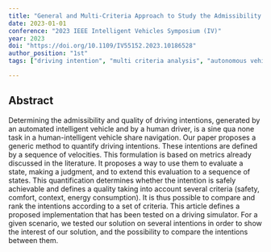 ```yaml
---
title: "General and Multi-Criteria Approach to Study the Admissibility and Quality of a Driving Intention"
date: 2023-01-01
conference: "2023 IEEE Intelligent Vehicles Symposium (IV)"
year: 2023
doi: "https://doi.org/10.1109/IV55152.2023.10186528"
author_position: "1st"
tags: ["driving intention", "multi criteria analysis", "autonomous vehicles", "trajectory planning", "safety assessment"]

---
```


## Abstract

Determining the admissibility and quality of driving intentions, generated by an automated intelligent vehicle and by a human driver, is a sine qua none task in a human-intelligent vehicle share navigation. Our paper proposes a generic method to quantify driving intentions. These intentions are defined by a sequence of velocities. This formulation is based on metrics already discussed in the literature. It proposes a way to use them to evaluate a state, making a judgment, and to extend this evaluation to a sequence of states. This quantification determines whether the intention is safely achievable and defines a quality taking into account several criteria (safety, comfort, context, energy consumption). It is thus possible to compare and rank the intentions according to a set of criteria. This article defines a proposed implementation that has been tested on a driving simulator. For a given scenario, we tested our solution on several intentions in order to show the interest of our solution, and the possibility to compare the intentions between them.
